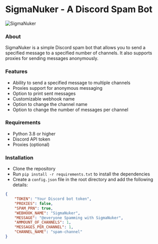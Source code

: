 # SigmaNuker - A Discord Spam Bot

![SigmaNuker](https://i.imgur.com/9zTvI7S.png)

### About
SigmaNuker is a simple Discord spam bot that allows you to send a specified message to a specified number of channels. It also supports proxies for sending messages anonymously. 

### Features
- Ability to send a specified message to multiple channels
- Proxies support for anonymous messaging
- Option to print sent messages
- Customizable webhook name
- Option to change the channel name
- Option to change the number of messages per channel

### Requirements
- Python 3.8 or higher
- Discord API token
- Proxies (optional)

### Installation
- Clone the repository
- Run `pip install -r requirements.txt` to install the dependencies
- Create a `config.json` file in the root directory and add the following details:
```json
{
    "TOKEN": "Your Discord bot token",
    "PROXIES": false,
    "SPAM_PRN": true,
    "WEBHOOK_NAME": "SigmaNuker",
    "MESSAGE": "@everyone Spamming with SigmaNuker",
    "AMMOUNT_OF_CHANNELS": 1,
    "MESSAGES_PER_CHANNEL": 1,
    "CHANNEL_NAME": "spam-channel"
}
